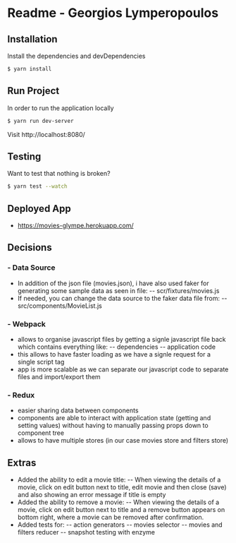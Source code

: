 # Readme - Georgios Lymperopoulos

## Installation

Install the dependencies and devDependencies

```sh
$ yarn install
```

## Run Project

In order to run the application locally

```sh
$ yarn run dev-server
```
Visit http://localhost:8080/

## Testing

Want to test that nothing is broken?

```sh
$ yarn test --watch
```

## Deployed App
 - https://movies-glympe.herokuapp.com/

## Decisions

###  - Data Source
 - In addition of the json file (movies.json), i have also used faker for generating some sample data as seen in file:
 -- scr/fixtures/movies.js
- If needed, you can change the data source to the faker data file from:
 -- src/components/MovieList.js

###  - Webpack
 - allows to organise javascript files by getting a signle javascript file back which contains everything like: 
 -- dependencies
 -- application code
 - this allows to have faster loading as we have a signle request for a single script tag
 - app is more scalable as we can separate our javascript code to separate files and import/export them

###  - Redux
 - easier sharing data between components
 - components are able to interact with application state (getting and setting values) without having to manually passing props down to component tree
 - allows to have multiple stores (in our case movies store and filters store)

## Extras
 - Added the ability to edit a movie title:
  -- When viewing the details of a movie, click on edit button next to title, edit movie and then close (save) and also showing an error message if title is empty
 - Added the ability to remove a movie:
  -- When viewing the details of a movie, click on edit button next to title and a remove button appears on bottom right, where a movie can be removed after confirmation.
 - Added tests for:
  -- action generators
  -- movies selector
  -- movies and filters reducer
  -- snapshot testing with enzyme